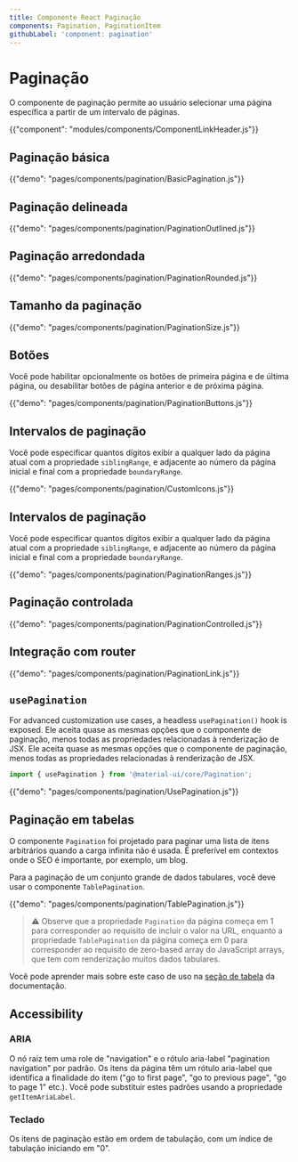 ```yaml
---
title: Componente React Paginação
components: Pagination, PaginationItem
githubLabel: 'component: pagination'
---
```


# Paginação

<p class="description">O componente de paginação permite ao usuário selecionar uma página específica a partir de um intervalo de páginas.</p>

{{"component": "modules/components/ComponentLinkHeader.js"}}

## Paginação básica

{{"demo": "pages/components/pagination/BasicPagination.js"}}

## Paginação delineada

{{"demo": "pages/components/pagination/PaginationOutlined.js"}}

## Paginação arredondada

{{"demo": "pages/components/pagination/PaginationRounded.js"}}

## Tamanho da paginação

{{"demo": "pages/components/pagination/PaginationSize.js"}}

## Botões

Você pode habilitar opcionalmente  os botões de primeira página e de última página, ou desabilitar botões de página anterior e de próxima página.

{{"demo": "pages/components/pagination/PaginationButtons.js"}}

## Intervalos de paginação

Você pode especificar quantos dígitos exibir a qualquer lado da página atual com a propriedade `siblingRange`, e adjacente ao número da página inicial e final com a propriedade `boundaryRange`.

{{"demo": "pages/components/pagination/CustomIcons.js"}}

## Intervalos de paginação

Você pode especificar quantos dígitos exibir a qualquer lado da página atual com a propriedade `siblingRange`, e adjacente ao número da página inicial e final com a propriedade `boundaryRange`.

{{"demo": "pages/components/pagination/PaginationRanges.js"}}

## Paginação controlada

{{"demo": "pages/components/pagination/PaginationControlled.js"}}

## Integração com router

{{"demo": "pages/components/pagination/PaginationLink.js"}}

## `usePagination`

For advanced customization use cases, a headless `usePagination()` hook is exposed. Ele aceita quase as mesmas opções que o componente de paginação, menos todas as propriedades relacionadas à renderização de JSX. Ele aceita quase as mesmas opções que o componente de paginação, menos todas as propriedades relacionadas à renderização de JSX.

```jsx
import { usePagination } from '@material-ui/core/Pagination';
```

{{"demo": "pages/components/pagination/UsePagination.js"}}

## Paginação em tabelas

O componente `Pagination` foi projetado para paginar uma lista de itens arbitrários quando a carga infinita não é usada. É preferível em contextos onde o SEO é importante, por exemplo, um blog.

Para a paginação de um conjunto grande de dados tabulares, você deve usar o componente `TablePagination`.

{{"demo": "pages/components/pagination/TablePagination.js"}}

> ⚠️ Observe que a propriedade `Pagination` da página começa em 1 para corresponder ao requisito de incluir o valor na URL, enquanto a propriedade `TablePagination` da página começa em 0 para corresponder ao requisito de zero-based array do JavaScript arrays, que tem com renderização muitos dados tabulares.

Você pode aprender mais sobre este caso de uso na [seção de tabela](/components/tables/#custom-pagination-options) da documentação.

## Accessibility

### ARIA

O nó raiz tem uma role de "navigation" e o rótulo aria-label "pagination navigation" por padrão. Os itens da página têm um rótulo aria-label que identifica a finalidade do item ("go to first page", "go to previous page", "go to page 1" etc.). Você pode substituir estes padrões usando a propriedade `getItemAriaLabel`.

### Teclado

Os itens de paginação estão em ordem de tabulação, com um índice de tabulação iniciando em "0".
